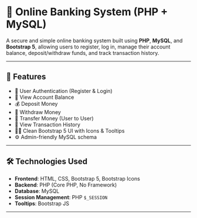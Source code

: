 # 💸 Online Banking System (PHP + MySQL)

A secure and simple online banking system built using **PHP**, **MySQL**, and **Bootstrap 5**, allowing users to register, log in, manage their account balance, deposit/withdraw funds, and track transaction history.

---

## 🚀 Features

- 🔐 User Authentication (Register & Login)
- 🧾 View Account Balance
- 💰 Deposit Money
- 💸 Withdraw Money
- 🔁 Transfer Money (User to User)
- 📜 View Transaction History
- 👨‍🎨 Clean Bootstrap 5 UI with Icons & Tooltips
- ⚙️ Admin-friendly MySQL schema

---

## 🛠️ Technologies Used

- **Frontend**: HTML, CSS, Bootstrap 5, Bootstrap Icons
- **Backend**: PHP (Core PHP, No Framework)
- **Database**: MySQL
- **Session Management**: PHP `$_SESSION`
- **Tooltips**: Bootstrap JS

---
